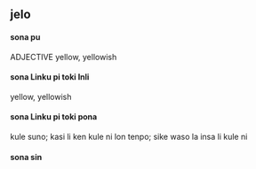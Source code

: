 ## jelo

#### sona pu

ADJECTIVE yellow, yellowish

#### sona Linku pi toki Inli

yellow, yellowish

#### sona Linku pi toki pona

kule suno; kasi li ken kule ni lon tenpo; sike waso la insa li kule ni

#### sona sin

